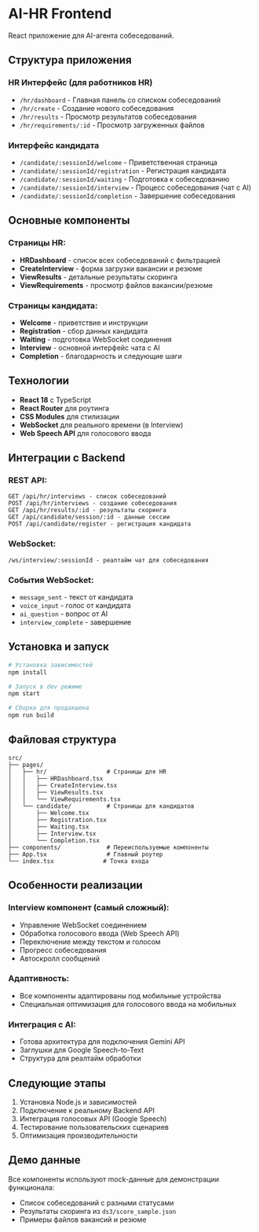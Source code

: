 # AI-HR Frontend

React приложение для AI-агента собеседований.

## Структура приложения

### HR Интерфейс (для работников HR)
- `/hr/dashboard` - Главная панель со списком собеседований
- `/hr/create` - Создание нового собеседования
- `/hr/results` - Просмотр результатов собеседования  
- `/hr/requirements/:id` - Просмотр загруженных файлов

### Интерфейс кандидата
- `/candidate/:sessionId/welcome` - Приветственная страница
- `/candidate/:sessionId/registration` - Регистрация кандидата
- `/candidate/:sessionId/waiting` - Подготовка к собеседованию
- `/candidate/:sessionId/interview` - Процесс собеседования (чат с AI)
- `/candidate/:sessionId/completion` - Завершение собеседования

## Основные компоненты

### Страницы HR:
- **HRDashboard** - список всех собеседований с фильтрацией
- **CreateInterview** - форма загрузки вакансии и резюме
- **ViewResults** - детальные результаты скоринга
- **ViewRequirements** - просмотр файлов вакансии/резюме

### Страницы кандидата:
- **Welcome** - приветствие и инструкции
- **Registration** - сбор данных кандидата
- **Waiting** - подготовка WebSocket соединения
- **Interview** - основной интерфейс чата с AI
- **Completion** - благодарность и следующие шаги

## Технологии

- **React 18** с TypeScript
- **React Router** для роутинга
- **CSS Modules** для стилизации  
- **WebSocket** для реального времени (в Interview)
- **Web Speech API** для голосового ввода

## Интеграции с Backend

### REST API:
```
GET /api/hr/interviews - список собеседований
POST /api/hr/interviews - создание собеседования
GET /api/hr/results/:id - результаты скоринга
GET /api/candidate/session/:id - данные сессии
POST /api/candidate/register - регистрация кандидата
```

### WebSocket:
```
/ws/interview/:sessionId - реалтайм чат для собеседования
```

### События WebSocket:
- `message_sent` - текст от кандидата
- `voice_input` - голос от кандидата  
- `ai_question` - вопрос от AI
- `interview_complete` - завершение

## Установка и запуск

```bash
# Установка зависимостей
npm install

# Запуск в dev режиме
npm start

# Сборка для продакшена
npm run build
```

## Файловая структура

```
src/
├── pages/
│   ├── hr/                 # Страницы для HR
│   │   ├── HRDashboard.tsx
│   │   ├── CreateInterview.tsx
│   │   ├── ViewResults.tsx
│   │   └── ViewRequirements.tsx
│   └── candidate/          # Страницы для кандидатов
│       ├── Welcome.tsx
│       ├── Registration.tsx
│       ├── Waiting.tsx
│       ├── Interview.tsx
│       └── Completion.tsx
├── components/             # Переиспользуемые компоненты
├── App.tsx                 # Главный роутер
└── index.tsx              # Точка входа
```

## Особенности реализации

### Interview компонент (самый сложный):
- Управление WebSocket соединением
- Обработка голосового ввода (Web Speech API)
- Переключение между текстом и голосом
- Прогресс собеседования
- Автоскролл сообщений

### Адаптивность:
- Все компоненты адаптированы под мобильные устройства
- Специальная оптимизация для голосового ввода на мобильных

### Интеграция с AI:
- Готова архитектура для подключения Gemini API
- Заглушки для Google Speech-to-Text
- Структура для реалтайм обработки

## Следующие этапы

1. Установка Node.js и зависимостей
2. Подключение к реальному Backend API
3. Интеграция голосовых API (Google Speech)
4. Тестирование пользовательских сценариев
5. Оптимизация производительности

## Демо данные

Все компоненты используют mock-данные для демонстрации функционала:
- Список собеседований с разными статусами
- Результаты скоринга из `ds3/score_sample.json`
- Примеры файлов вакансий и резюме
